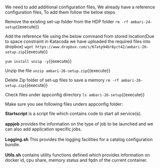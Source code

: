 We need to add additional configuration files, We already have a reference configuration files, To add them follow the below steps

Remove the existing set-up folder from the HDP folder
`rm -rf ambari-24-setup`{{execute}}

Add the reference file using the below command from stored location(Due to space constraint in Katacoda we have uploaded the required files into dropbox)
`wget https://www.dropbox.com/s/67atp94br8yct42/ambari-26-setup.zip`{{execute}} 

`yum install unzip -y`{{execute}}

Unzip the file
`unzip ambari-26-setup.zip`{{execute}}

Delete Zip folder of set-up files to save a memory
`rm -rf ambari-26-setup.zip`{{execute}}

Check files under appconfig directory
`ls ambari-26-setup`{{execute}}

Make sure you see following files unders appconfig folder:<br>

<b>Startscript</b> is a script file which contains code to start all service(s).<br>
<br><b>appjob</b> provides the information on the type of job to be launched and we can also add application specific jobs.<br>
<br><b>Logging.sh</b> This provides the logging facilities for a catalog configuration bundle.<br> 
<br><b>Utils.sh</b> contains utility functions defined which provides information on docker id, cpu share, memory status and fqdn of the current container.<br>



